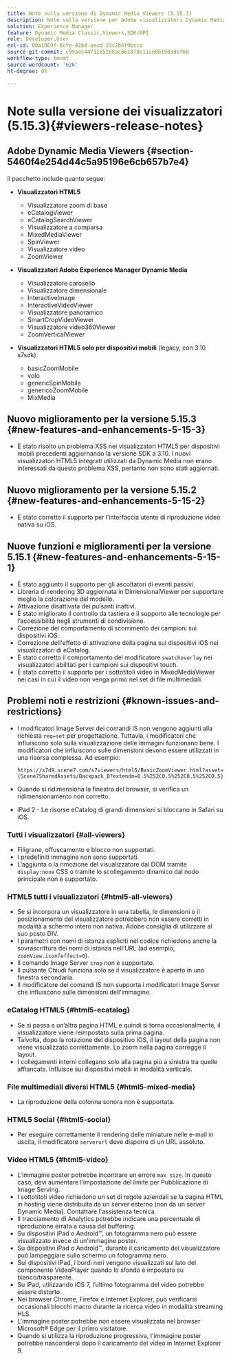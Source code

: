 ```yaml
---
title: Note sulla versione di Dynamic Media Viewers (5.15.3)
description: Note sulla versione per Adobe visualizzatori Dynamic Media.
solution: Experience Manager
feature: Dynamic Media Classic,Viewers,SDK/API
role: Developer,User
exl-id: 00a1069f-8cfe-41b4-aecd-33c2b6f9bcca
source-git-commit: c99aac44711852d8ac661878e11ce0b19d3dbf60
workflow-type: tm+mt
source-wordcount: '626'
ht-degree: 0%

---
```


# Note sulla versione dei visualizzatori (5.15.3){#viewers-release-notes}

<!-- Updated January 13, 2021 for the 5.15.3 release-->

## Adobe Dynamic Media Viewers {#section-5460f4e254d44c5a95196e6cb657b7e4}

Il pacchetto include quanto segue:

* **Visualizzatori HTML5**

   * Visualizzatore zoom di base
   * eCatalogViewer
   * eCatalogSearchViewer
   * Visualizzatore a comparsa
   * MixedMediaViewer
   * SpinViewer
   * Visualizzatore video
   * ZoomViewer

* **Visualizzatori Adobe Experience Manager Dynamic Media**

   * Visualizzatore carosello
   * Visualizzatore dimensionale
   * InteractiveImage
   * InteractiveVideoViewer
   * Visualizzatore panoramico
   * SmartCropVideoViewer
   * Visualizzatore video360Viewer
   * ZoomVerticalViewer

* **Visualizzatori HTML5 solo per dispositivi mobili**  (legacy, con 3.10 s7sdk)

   * basicZoomMobile
   * volo
   * genericSpinMobile
   * genericoZoomMobile
   * MixMedia

## Nuovo miglioramento per la versione 5.15.3 {#new-features-and-enhancements-5-15-3}

* È stato risolto un problema XSS nei visualizzatori HTML5 per dispositivi mobili precedenti aggiornando la versione SDK a 3.10. I nuovi visualizzatori HTML5 integrati utilizzati da Dynamic Media non erano interessati da questo problema XSS, pertanto non sono stati aggiornati.

## Nuovo miglioramento per la versione 5.15.2 {#new-features-and-enhancements-5-15-2}

* È stato corretto il supporto per l’interfaccia utente di riproduzione video nativa su iOS.

## Nuove funzioni e miglioramenti per la versione 5.15.1 {#new-features-and-enhancements-5-15-1}

* È stato aggiunto il supporto per gli ascoltatori di eventi passivi.
* Libreria di rendering 3D aggiornata in DimensionalViewer per supportare meglio la colorazione del modello.
* Attivazione disattivata dei pulsanti inattivi.
* È stato migliorato il controllo da tastiera e il supporto alle tecnologie per l’accessibilità negli strumenti di condivisione.
* Correzione del comportamento di scorrimento dei campioni sui dispositivi iOS.
* Correzione dell&#39;effetto di attivazione della pagina sui dispositivi iOS nei visualizzatori di eCatalog.
* È stato corretto il comportamento del modificatore `swatchoverlay` nei visualizzatori abilitati per i campioni sui dispositivi touch.
* È stato corretto il supporto per i sottotitoli video in MixedMediaViewer nei casi in cui il video non venga primo nel set di file multimediali.

## Problemi noti e restrizioni {#known-issues-and-restrictions}

* I modificatori Image Server dei comandi IS non vengono aggiunti alla richiesta `req=set` per progettazione. Tuttavia, i modificatori che influiscono solo sulla visualizzazione delle immagini funzionano bene. I modificatori che influiscono sulle dimensioni devono essere utilizzati in una risorsa complessa. Ad esempio:

   `https://s7d9.scene7.com/s7viewers/html5/BasicZoomViewer.html?asset= {Scene7SharedAssets/Backpack_B?extendn=0.5%252C0.5%252C0.5%252C0.5}`

* Quando si ridimensiona la finestra del browser, si verifica un ridimensionamento non corretto.
* iPad 2 - Le risorse eCatalog di grandi dimensioni si bloccano in Safari su iOS.

### Tutti i visualizzatori {#all-viewers}

* Filigrane, offuscamento e blocco non supportati.
* I predefiniti immagine non sono supportati.
* L’aggiunta o la rimozione del visualizzatore dal DOM tramite `display:none` CSS o tramite lo scollegamento dinamico dal nodo principale non è supportato.

### HTML5 tutti i visualizzatori {#html5-all-viewers}

* Se si incorpora un visualizzatore in una tabella, le dimensioni o il posizionamento del visualizzatore potrebbero non essere corretti in modalità a schermo intero non nativa. Adobe consiglia di utilizzare al suo posto DIV.
* I parametri con nomi di istanza espliciti nel codice richiedono anche la sovrascrittura dei nomi di istanza nell’URL (ad esempio, `zoomView.iconfeffect=0`).
* Il comando Image Server `crop` non è supportato.
* Il pulsante Chiudi funziona solo se il visualizzatore è aperto in una finestra secondaria.
* Il modificatore dei comandi IS non supporta i modificatori Image Server che influiscono sulle dimensioni dell&#39;immagine.

### eCatalog HTML5 {#html5-ecatalog}

* Se si passa a un’altra pagina HTML e quindi si torna occasionalmente, il visualizzatore viene reimpostato sulla prima pagina.
* Talvolta, dopo la rotazione del dispositivo iOS, il layout della pagina non viene visualizzato correttamente. Lo zoom nella pagina corregge il layout.
* I collegamenti interni collegano solo alla pagina più a sinistra tra quelle affiancate. Influisce sui dispositivi mobili in modalità verticale.

### File multimediali diversi HTML5 {#html5-mixed-media}

* La riproduzione della colonna sonora non è supportata.

### HTML5 Social {#html5-social}

* Per eseguire correttamente il rendering delle miniature nelle e-mail in uscita, il modificatore `serverurl` deve disporre di un URL assoluto.

### Video HTML5 {#html5-video}

* L&#39;immagine poster potrebbe incontrare un errore `max size`. In questo caso, devi aumentare l’impostazione del limite per Pubblicazione di Image Serving.
* I sottotitoli video richiedono un set di regole aziendali se la pagina HTML in hosting viene distribuita da un server esterno (non da un server Dynamic Media). Contattare l&#39;assistenza tecnica.
* Il tracciamento di Analytics potrebbe indicare una percentuale di riproduzione errata a causa del buffering.
* Su dispositivi iPad o Android™, un fotogramma nero può essere visualizzato invece di un&#39;immagine poster.
* Su dispositivi iPad o Android™, durante il caricamento del visualizzatore può lampeggiare sullo schermo un fotogramma nero.
* Sui dispositivi iPad, i bordi neri vengono visualizzati sul lato del componente VideoPlayer quando lo sfondo è impostato su bianco/trasparente.
* Su iPad, utilizzando iOS 7, l’ultimo fotogramma del video potrebbe essere distorto.
* Nei browser Chrome, Firefox e Internet Explorer, può verificarsi occasionali blocchi macro durante la ricerca video in modalità streaming HLS.
* L&#39;immagine poster potrebbe non essere visualizzata nel browser Microsoft® Edge per il primo visitatore.
* Quando si utilizza la riproduzione progressiva, l&#39;immagine poster potrebbe nascondersi dopo il caricamento del video in Internet Explorer 9.
